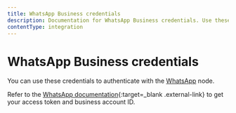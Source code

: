 ```yaml
---
title: WhatsApp Business credentials
description: Documentation for WhatsApp Business credentials. Use these credentials to authenticate WhatsApp Business in n8n, a workflow automation platform.
contentType: integration
---
```


# WhatsApp Business credentials

You can use these credentials to authenticate with the [WhatsApp](/integrations/builtin/app-nodes/n8n-nodes-base.whatsapp/) node.

Refer to the [WhatsApp documentation](https://developers.facebook.com/docs/whatsapp/){:target=_blank .external-link} to get your access token and business account ID.




